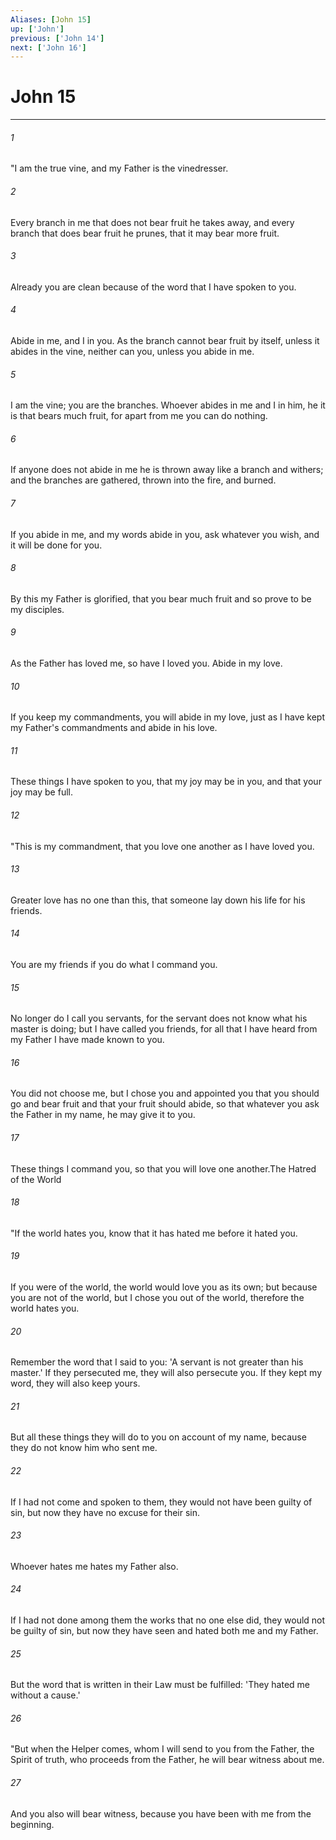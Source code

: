 ```yaml
---
Aliases: [John 15]
up: ['John']
previous: ['John 14']
next: ['John 16']
---
```

# John 15
***



###### 1 
"I am the true vine, and my Father is the vinedresser. 

###### 2 
Every branch in me that does not bear fruit he takes away, and every branch that does bear fruit he prunes, that it may bear more fruit. 

###### 3 
Already you are clean because of the word that I have spoken to you. 

###### 4 
Abide in me, and I in you. As the branch cannot bear fruit by itself, unless it abides in the vine, neither can you, unless you abide in me. 

###### 5 
I am the vine; you are the branches. Whoever abides in me and I in him, he it is that bears much fruit, for apart from me you can do nothing. 

###### 6 
If anyone does not abide in me he is thrown away like a branch and withers; and the branches are gathered, thrown into the fire, and burned. 

###### 7 
If you abide in me, and my words abide in you, ask whatever you wish, and it will be done for you. 

###### 8 
By this my Father is glorified, that you bear much fruit and so prove to be my disciples. 

###### 9 
As the Father has loved me, so have I loved you. Abide in my love. 

###### 10 
If you keep my commandments, you will abide in my love, just as I have kept my Father's commandments and abide in his love. 

###### 11 
These things I have spoken to you, that my joy may be in you, and that your joy may be full. 

###### 12 
"This is my commandment, that you love one another as I have loved you. 

###### 13 
Greater love has no one than this, that someone lay down his life for his friends. 

###### 14 
You are my friends if you do what I command you. 

###### 15 
No longer do I call you servants, for the servant does not know what his master is doing; but I have called you friends, for all that I have heard from my Father I have made known to you. 

###### 16 
You did not choose me, but I chose you and appointed you that you should go and bear fruit and that your fruit should abide, so that whatever you ask the Father in my name, he may give it to you. 

###### 17 
These things I command you, so that you will love one another.The Hatred of the World 

###### 18 
"If the world hates you, know that it has hated me before it hated you. 

###### 19 
If you were of the world, the world would love you as its own; but because you are not of the world, but I chose you out of the world, therefore the world hates you. 

###### 20 
Remember the word that I said to you: 'A servant is not greater than his master.' If they persecuted me, they will also persecute you. If they kept my word, they will also keep yours. 

###### 21 
But all these things they will do to you on account of my name, because they do not know him who sent me. 

###### 22 
If I had not come and spoken to them, they would not have been guilty of sin, but now they have no excuse for their sin. 

###### 23 
Whoever hates me hates my Father also. 

###### 24 
If I had not done among them the works that no one else did, they would not be guilty of sin, but now they have seen and hated both me and my Father. 

###### 25 
But the word that is written in their Law must be fulfilled: 'They hated me without a cause.' 

###### 26 
"But when the Helper comes, whom I will send to you from the Father, the Spirit of truth, who proceeds from the Father, he will bear witness about me. 

###### 27 
And you also will bear witness, because you have been with me from the beginning.
